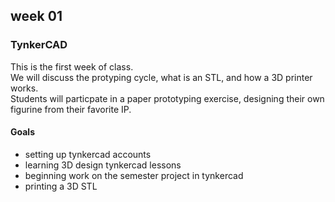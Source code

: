 <h2>week 01</h2>
<h3>TynkerCAD</h3>
<p>This is the first week of class. <br>
We will discuss the protyping cycle, what is an STL, and how a 3D printer works.<br>
Students will particpate in a paper prototyping exercise, designing their own figurine from their favorite IP.</p>
<h4>Goals</h4>
<ul><li>setting up tynkercad accounts</li><li>learning 3D design tynkercad lessons<li>beginning work on the semester project in tynkercad</li><li>printing a 3D STL</li></ul>

